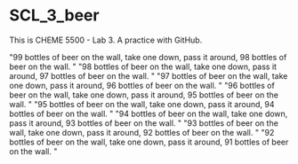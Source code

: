 # SCL_3_beer
This is CHEME 5500 - Lab 3. A practice with GitHub.

"99 bottles of beer on the wall, take one down, pass it around, 98 bottles of beer on the wall.  "
"98 bottles of beer on the wall, take one down, pass it around, 97 bottles of beer on the wall.  "
"97 bottles of beer on the wall, take one down, pass it around, 96 bottles of beer on the wall.  "
"96 bottles of beer on the wall, take one down, pass it around, 95 bottles of beer on the wall.  "
"95 bottles of beer on the wall, take one down, pass it around, 94 bottles of beer on the wall.  "
"94 bottles of beer on the wall, take one down, pass it around, 93 bottles of beer on the wall.  "
"93 bottles of beer on the wall, take one down, pass it around, 92 bottles of beer on the wall.  "
"92 bottles of beer on the wall, take one down, pass it around, 91 bottles of beer on the wall.  "
